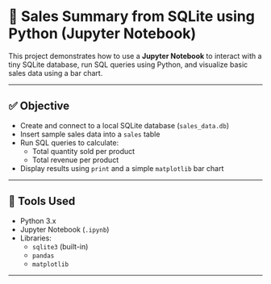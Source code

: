 # 🛒 Sales Summary from SQLite using Python (Jupyter Notebook)

This project demonstrates how to use a **Jupyter Notebook** to interact with a tiny SQLite database, run SQL queries using Python, and visualize basic sales data using a bar chart.

---

## ✅ Objective

- Create and connect to a local SQLite database (`sales_data.db`)
- Insert sample sales data into a `sales` table
- Run SQL queries to calculate:
  - Total quantity sold per product
  - Total revenue per product
- Display results using `print` and a simple `matplotlib` bar chart

---

## 🧰 Tools Used

- Python 3.x
- Jupyter Notebook (`.ipynb`)
- Libraries:
  - `sqlite3` (built-in)
  - `pandas`
  - `matplotlib`

---
